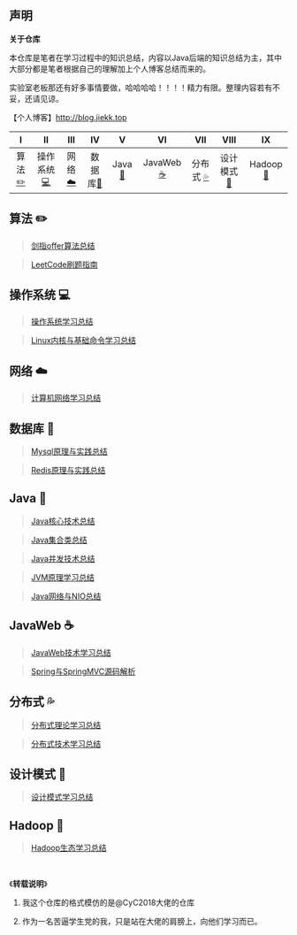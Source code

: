 ## 声明

**关于仓库**

本仓库是笔者在学习过程中的知识总结，内容以Java后端的知识总结为主，其中大部分都是笔者根据自己的理解加上个人博客总结而来的。

实验室老板那还有好多事情要做，哈哈哈哈！！！！精力有限。整理内容若有不妥，还请见谅。

【个人博客】http://blog.jiekk.top

| Ⅰ | Ⅱ | Ⅲ | Ⅳ | Ⅴ | Ⅵ | Ⅶ | Ⅷ | Ⅸ |
| :------: | :---------: | :-------: | :---------: | :---: | :---------:| :---------: | :---------: | :---------:|
| 算法[:pencil2:](#算法-pencil2) | 操作系统[:computer:](#操作系统-computer)|网络[:cloud:](#网络-cloud) | 数据库[:floppy_disk:](#数据库-floppy_disk)| Java[:couple:](#Java-couple) |JavaWeb [:coffee:](#JavaWeb-coffee)| 分布式 [:sweat_drops:](#分布式-sweat_drops)| 设计模式[:hammer:](#设计模式-hammer)| Hadoop[:speak_no_evil:](#Hadoop-speak_no_evil)|

## 算法 :pencil2:

> [剑指offer算法总结](https://github.com/oyjcodes/Java-Learn/blob/master/md/剑指offer.md)

> [LeetCode刷题指南](https://github.com/oyjcodes/Java-Learn/blob/master/md/LeetCode%E5%88%B7%E9%A2%98%E6%8C%87%E5%8D%97.md)

## 操作系统 :computer:

> [操作系统学习总结](https://github.com/oyjcodes/Java-Learn/blob/master/md/%E6%93%8D%E4%BD%9C%E7%B3%BB%E7%BB%9F%E5%AD%A6%E4%B9%A0%E6%80%BB%E7%BB%93.md)

> [Linux内核与基础命令学习总结](https://github.com/oyjcodes/Java-Learn/blob/master/md/Linux%E5%86%85%E6%A0%B8%E4%B8%8E%E5%9F%BA%E7%A1%80%E5%91%BD%E4%BB%A4%E5%AD%A6%E4%B9%A0%E6%80%BB%E7%BB%93.md)

## 网络 :cloud:

> [计算机网络学习总结](https://github.com/oyjcodes/Java-Learn/blob/master/md/计算机网络学习总结.md)

## 数据库 :floppy_disk:

> [Mysql原理与实践总结](https://github.com/oyjcodes/Java-Learn/blob/master/md/Mysql%E5%8E%9F%E7%90%86%E4%B8%8E%E5%AE%9E%E8%B7%B5%E6%80%BB%E7%BB%93.md)

> [Redis原理与实践总结](https://github.com/oyjcodes/Java-Learn/blob/master/md/Redis%E5%8E%9F%E7%90%86%E4%B8%8E%E5%AE%9E%E8%B7%B5%E6%80%BB%E7%BB%93.md)  

## Java :couple:

> [Java核心技术总结](https://github.com/oyjcodes/Java-Learn/blob/master/md/Java核心技术总结.md)

> [Java集合类总结](https://github.com/oyjcodes/Java-Learn/blob/master/md/Java%E9%9B%86%E5%90%88%E7%B1%BB%E6%80%BB%E7%BB%93.md)

> [Java并发技术总结](https://github.com/oyjcodes/Java-Learn/blob/master/md/Java%E6%A0%B8%E5%BF%83%E6%8A%80%E6%9C%AF%E6%80%BB%E7%BB%93.md) 

> [JVM原理学习总结](https://github.com/oyjcodes/Java-Learn/blob/master/md/JVM%E6%80%BB%E7%BB%93.md)

> [Java网络与NIO总结](https://github.com/oyjcodes/Java-Learn/blob/master/md/Java%E7%BD%91%E7%BB%9C%E4%B8%8ENIO%E6%80%BB%E7%BB%93.md)

## JavaWeb :coffee: 

> [JavaWeb技术学习总结](https://github.com/oyjcodes/Java-Learn/blob/master/md/JavaWeb%E6%8A%80%E6%9C%AF%E6%80%BB%E7%BB%93.md)

> [Spring与SpringMVC源码解析](https://github.com/oyjcodes/Java-Learn/blob/master/md/Spring%E4%B8%8ESpringMVC%E6%BA%90%E7%A0%81%E8%A7%A3%E6%9E%90%E6%80%BB%E7%BB%93.md)

## 分布式 :sweat_drops:

> [分布式理论学习总结](https://github.com/oyjcodes/Java-Learn/blob/master/md/%E5%88%86%E5%B8%83%E5%BC%8F%E7%90%86%E8%AE%BA%E6%80%BB%E7%BB%93.md)

> [分布式技术学习总结](https://github.com/oyjcodes/Java-Learn/blob/master/md/%E5%88%86%E5%B8%83%E5%BC%8F%E6%8A%80%E6%9C%AF%E5%AE%9E%E8%B7%B5%E6%80%BB%E7%BB%93.md)

## 设计模式 :hammer:
> [设计模式学习总结](https://github.com/oyjcodes/Java-Learn/blob/master/md/%E8%AE%BE%E8%AE%A1%E6%A8%A1%E5%BC%8F%E5%AD%A6%E4%B9%A0%E6%80%BB%E7%BB%93.md) 

## Hadoop :speak_no_evil:

> [Hadoop生态学习总结](https://github.com/oyjcodes/Java-Learn/blob/master/md/Hadoop%E7%94%9F%E6%80%81%E6%80%BB%E7%BB%93.md) 

</br>

《**转载说明**》

1. 我这个仓库的格式模仿的是@CyC2018大佬的仓库
   
2. 作为一名苦逼学生党的我，只是站在大佬的肩膀上，向他们学习而已。
   


